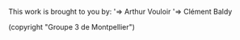 This work is brought to you by:
'=> Arthur Vouloir
'=> Clément Baldy
 
(copyright "Groupe 3 de Montpellier")
